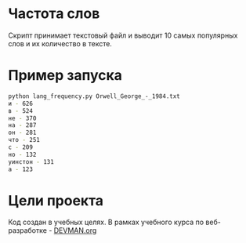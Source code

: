 # Частота слов

Скрипт принимает текстовый файл и выводит 10 самых популярных слов и их количество в тексте.

# Пример запуска
```bash
python lang_frequency.py Orwell_George_-_1984.txt
и - 626
в - 524
не - 370
на - 287
он - 281
что - 251
с - 209
но - 132
уинстон - 131
а - 123
```

# Цели проекта
Код создан в учебных целях. В рамках учебного курса по веб-разработке - [DEVMAN.org](https://devman.org)
